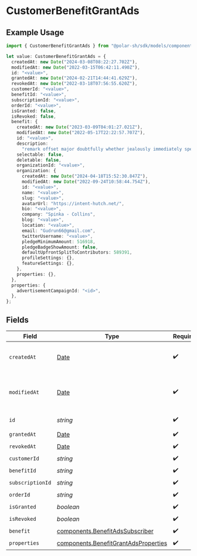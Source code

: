 # CustomerBenefitGrantAds

## Example Usage

```typescript
import { CustomerBenefitGrantAds } from "@polar-sh/sdk/models/components";

let value: CustomerBenefitGrantAds = {
  createdAt: new Date("2024-03-08T08:22:27.702Z"),
  modifiedAt: new Date("2022-03-15T06:42:11.490Z"),
  id: "<value>",
  grantedAt: new Date("2024-02-21T14:44:41.629Z"),
  revokedAt: new Date("2022-03-18T07:56:55.620Z"),
  customerId: "<value>",
  benefitId: "<value>",
  subscriptionId: "<value>",
  orderId: "<value>",
  isGranted: false,
  isRevoked: false,
  benefit: {
    createdAt: new Date("2023-03-09T04:01:27.021Z"),
    modifiedAt: new Date("2022-05-17T22:22:57.707Z"),
    id: "<value>",
    description:
      "remark offset major doubtfully whether jealously immediately spew section fearless",
    selectable: false,
    deletable: false,
    organizationId: "<value>",
    organization: {
      createdAt: new Date("2024-04-18T15:52:30.847Z"),
      modifiedAt: new Date("2022-09-24T10:58:44.754Z"),
      id: "<value>",
      name: "<value>",
      slug: "<value>",
      avatarUrl: "https://intent-hutch.net/",
      bio: "<value>",
      company: "Spinka - Collins",
      blog: "<value>",
      location: "<value>",
      email: "Gudrun66@gmail.com",
      twitterUsername: "<value>",
      pledgeMinimumAmount: 516918,
      pledgeBadgeShowAmount: false,
      defaultUpfrontSplitToContributors: 589391,
      profileSettings: {},
      featureSettings: {},
    },
    properties: {},
  },
  properties: {
    advertisementCampaignId: "<id>",
  },
};
```

## Fields

| Field                                                                                         | Type                                                                                          | Required                                                                                      | Description                                                                                   |
| --------------------------------------------------------------------------------------------- | --------------------------------------------------------------------------------------------- | --------------------------------------------------------------------------------------------- | --------------------------------------------------------------------------------------------- |
| `createdAt`                                                                                   | [Date](https://developer.mozilla.org/en-US/docs/Web/JavaScript/Reference/Global_Objects/Date) | :heavy_check_mark:                                                                            | Creation timestamp of the object.                                                             |
| `modifiedAt`                                                                                  | [Date](https://developer.mozilla.org/en-US/docs/Web/JavaScript/Reference/Global_Objects/Date) | :heavy_check_mark:                                                                            | Last modification timestamp of the object.                                                    |
| `id`                                                                                          | *string*                                                                                      | :heavy_check_mark:                                                                            | The ID of the object.                                                                         |
| `grantedAt`                                                                                   | [Date](https://developer.mozilla.org/en-US/docs/Web/JavaScript/Reference/Global_Objects/Date) | :heavy_check_mark:                                                                            | N/A                                                                                           |
| `revokedAt`                                                                                   | [Date](https://developer.mozilla.org/en-US/docs/Web/JavaScript/Reference/Global_Objects/Date) | :heavy_check_mark:                                                                            | N/A                                                                                           |
| `customerId`                                                                                  | *string*                                                                                      | :heavy_check_mark:                                                                            | N/A                                                                                           |
| `benefitId`                                                                                   | *string*                                                                                      | :heavy_check_mark:                                                                            | N/A                                                                                           |
| `subscriptionId`                                                                              | *string*                                                                                      | :heavy_check_mark:                                                                            | N/A                                                                                           |
| `orderId`                                                                                     | *string*                                                                                      | :heavy_check_mark:                                                                            | N/A                                                                                           |
| `isGranted`                                                                                   | *boolean*                                                                                     | :heavy_check_mark:                                                                            | N/A                                                                                           |
| `isRevoked`                                                                                   | *boolean*                                                                                     | :heavy_check_mark:                                                                            | N/A                                                                                           |
| `benefit`                                                                                     | [components.BenefitAdsSubscriber](../../models/components/benefitadssubscriber.md)            | :heavy_check_mark:                                                                            | N/A                                                                                           |
| `properties`                                                                                  | [components.BenefitGrantAdsProperties](../../models/components/benefitgrantadsproperties.md)  | :heavy_check_mark:                                                                            | N/A                                                                                           |
